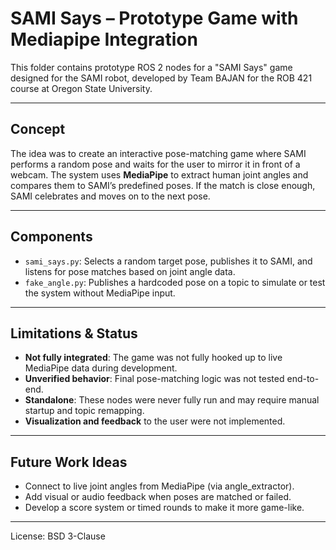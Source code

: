 # SAMI Says – Prototype Game with Mediapipe Integration

This folder contains prototype ROS 2 nodes for a "SAMI Says" game designed for the SAMI robot, developed by Team BAJAN for the ROB 421 course at Oregon State University.

---

## Concept

The idea was to create an interactive pose-matching game where SAMI performs a random pose and waits for the user to mirror it in front of a webcam. 
The system uses **MediaPipe** to extract human joint angles and compares them to SAMI’s predefined poses. If the match is close enough, SAMI celebrates
and moves on to the next pose.

---

## Components

- `sami_says.py`: Selects a random target pose, publishes it to SAMI, and listens for pose matches based on joint angle data.
- `fake_angle.py`: Publishes a hardcoded pose on a topic to simulate or test the system without MediaPipe input.

---

##  Limitations & Status

- **Not fully integrated**: The game was not fully hooked up to live MediaPipe data during development.
- **Unverified behavior**: Final pose-matching logic was not tested end-to-end.
- **Standalone**: These nodes were never fully run and may require manual startup and topic remapping.
- **Visualization and feedback** to the user were not implemented.

---

## Future Work Ideas

- Connect to live joint angles from MediaPipe (via angle_extractor).
- Add visual or audio feedback when poses are matched or failed.
- Develop a score system or timed rounds to make it more game-like.

---

License: BSD 3-Clause
